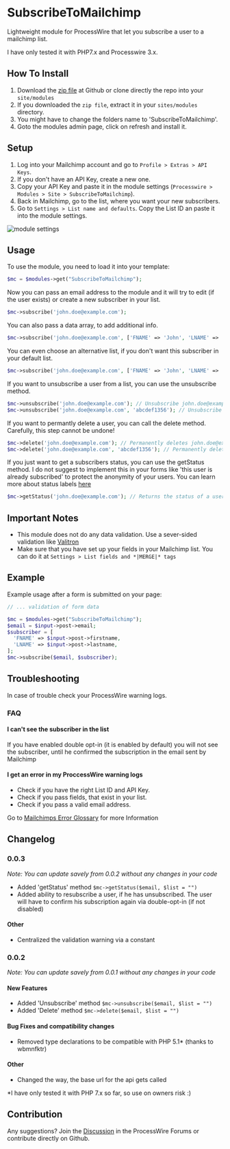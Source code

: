 
# SubscribeToMailchimp
Lightweight module for ProcessWire that let you subscribe a user to a mailchimp list.

I have only tested it with PHP7.x and Processwire 3.x.

## How To Install
1. Download the [zip file](https://github.com/danielstieber/SubscribeToMailchimp/archive/master.zip) at Github or clone directly the repo into your `site/modules`
2. If you downloaded the `zip file`, extract it in your `sites/modules` directory.
3. You might have to change the folders name to 'SubscribeToMailchimp'.
4. Goto the modules admin page, click on refresh and install it.

## Setup
1. Log into your Mailchimp account and go to `Profile > Extras > API Keys`.
2. If you don't have an API Key, create a new one.
3. Copy your API Key and paste it in the module settings (`Processwire > Modules > Site > SubscribeToMailchimp`).
4. Back in Mailchimp, go to the list, where you want your new subscribers.
5. Go to `Settings > List name and defaults`. Copy the List ID an paste it into the module settings.

![module settings](https://i.imgur.com/RcKqzEt.png)

## Usage
To use the module, you need to load it into your template:
```PHP
$mc = $modules->get("SubscribeToMailchimp");
```
Now you can pass an email address to the module and it will try to edit (if the user exists) or create a new subscriber in your list.
```PHP
$mc->subscribe('john.doe@example.com');
```
You can also pass a data array, to add additional info.
```PHP
$mc->subscribe('john.doe@example.com', ['FNAME' => 'John', 'LNAME' => 'Doe']);
```
You can even choose an alternative list, if you don't want this subscriber in your default list.
```PHP
$mc->subscribe('john.doe@example.com', ['FNAME' => 'John', 'LNAME' => 'Doe'], 'abcdef1356'); // Subscribe to list ID abcdef1356
```
If you want to unsubscribe a user from a list, you can use the unsubscribe method.
```PHP
$mc->unsubscribe('john.doe@example.com'); // Unsubscribe john.doe@example.com from the default list
$mc->unsubscribe('john.doe@example.com', 'abcdef1356'); // Unsubscribe john.doe@example.com from the list abcdef1356
```
If you want to permantly delete a user, you can call the delete method. Carefully, this step cannot be undone!
```PHP
$mc->delete('john.doe@example.com'); // Permanently deletes john.doe@example.com from the default list
$mc->delete('john.doe@example.com', 'abcdef1356'); // Permanently deletes john.doe@example.com from the list abcdef1356
```
If you just want to get a subscribers status, you can use the getStatus method. I do not suggest to implement this in your forms like 'this user is already subscribed' to protect the anonymity of your users. You can learn more about status labels [here](http://developer.mailchimp.com/documentation/mailchimp/guides/manage-subscribers-with-the-mailchimp-api/#check-subscription-status) 
```PHP
$mc->getStatus('john.doe@example.com'); // Returns the status of a user. 
```
## Important Notes
* This module does not do any data validation. Use a sever-sided validation like [Valitron](https://github.com/vlucas/valitron)
* Make sure that you have set up your fields in your Mailchimp list. You can do it at `Settings > List fields and *|MERGE|* tags` 

## Example
Example usage after a form is submitted on your page:
```PHP
// ... validation of form data

$mc = $modules->get("SubscribeToMailchimp");
$email = $input->post->email;
$subscriber = [
  'FNAME' => $input->post->firstname,
  'LNAME' => $input->post->lastname,
];
$mc->subscribe($email, $subscriber);

```

## Troubleshooting 
In case of trouble check your ProcessWire warning logs.

### FAQ
#### I can't see the subscriber in the list
If you have enabled double opt-in (it is enabled by default) you will not see the subscriber, until he confirmed the subscription in the email sent by Mailchimp

#### I get an error in my ProccessWire warning logs
* Check if you have the right List ID and API Key.
* Check if you pass fields, that exist in your list.
* Check if you pass a valid email address.

Go to [Mailchimps Error Glossary](https://developer.mailchimp.com/documentation/mailchimp/guides/error-glossary/) for more Information

## Changelog
### 0.0.3
_Note: You can update savely from 0.0.2 without any changes in your code_
* Added 'getStatus' method `$mc->getStatus($email, $list = "")`
* Added ability to resubscribe a user, if he has unsubscribed. The user will have to confirm his subscription again via double-opt-in (if not disabled)
#### Other
* Centralized the validation warning via a constant
### 0.0.2
_Note: You can update savely from 0.0.1 without any changes in your code_
#### New Features
* Added 'Unsubscribe' method `$mc->unsubscribe($email, $list = "")`
* Added 'Delete' method `$mc->delete($email, $list = "")`
#### Bug Fixes and compatibility changes
* Removed type declarations to be compatible with PHP 5.1* (thanks to wbmnfktr)
#### Other
* Changed the way, the base url for the api gets called

\*I have only tested it with PHP 7.x so far, so use on owners risk :)


## Contribution
Any suggestions? Join the [Discussion](https://processwire.com/talk/topic/19023-subscribe-to-mailchimp/?tab=comments#comment-165449) in the ProcessWire Forums or contribute directly on Github.